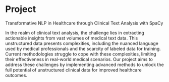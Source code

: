 # Project
Transformative NLP in Healthcare through Clinical Text Analysis with SpaCy

In the realm of clinical text analysis, the challenge lies in extracting actionable insights from vast volumes of medical text data. This unstructured data presents complexities, including the nuanced language used by medical professionals and the scarcity of labeled data for training. Current methodologies struggle to cope with these complexities, limiting their effectiveness in real-world medical scenarios. Our project aims to address these challenges by implementing advanced methods to unlock the full potential of unstructured clinical data for improved healthcare outcomes.
